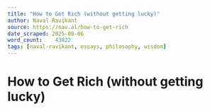 ```yaml
---
title: "How to Get Rich (without getting lucky)"
author: Naval Ravikant
source: https://nav.al/how-to-get-rich
date_scraped: 2025-08-06
word_count:    43822
tags: [naval-ravikant, essays, philosophy, wisdom]
---
```


# How to Get Rich (without getting lucky)

